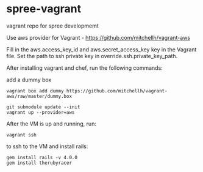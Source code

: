 spree-vagrant
=============

vagrant repo for spree developmemt

Use aws provider for Vagrant - https://github.com/mitchellh/vagrant-aws

Fill in the aws.access_key_id and aws.secret_access_key key in the
Vagrant file. Set the path to ssh private key in override.ssh.private_key_path.

After installing vagrant and chef, run the following commands:

add a dummy box
```shell
vagrant box add dummy https://github.com/mitchellh/vagrant-aws/raw/master/dummy.box
```

```shell
git submodule update --init
vagrant up --provider=aws
```

After the VM is up and running, run:

```shell
vagrant ssh
```

to ssh to the VM and install rails:

```shell
gem install rails -v 4.0.0
gem install therubyracer
```

